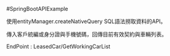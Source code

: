 #SpringBootAPIExample

使用entityManager.createNativeQuery SQL語法撈取資料的API。

傳入客戶統編或身分證與手機號碼，回傳目前有效契約與車輛列表。

EndPoint : LeasedCar/GetWorkingCarList
